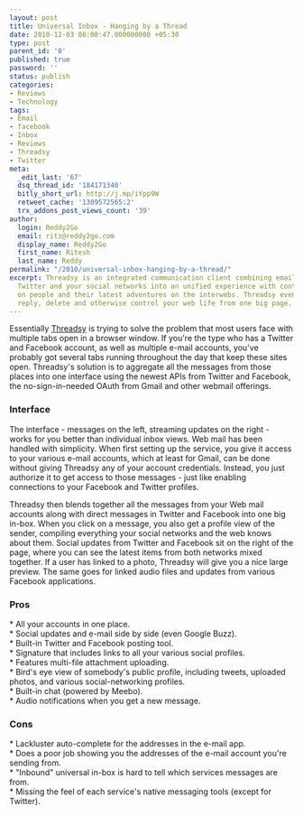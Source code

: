 ```yaml
---
layout: post
title: Universal Inbox - Hanging by a Thread
date: 2010-12-03 08:00:47.000000000 +05:30
type: post
parent_id: '0'
published: true
password: ''
status: publish
categories:
- Reviews
- Technology
tags:
- Email
- facebook
- Inbox
- Reviews
- Threadsy
- Twitter
meta:
  _edit_last: '67'
  dsq_thread_id: '184171340'
  bitly_short_url: http://j.mp/iYpp9W
  retweet_cache: '1309572565:2'
  trx_addons_post_views_count: '39'
author:
  login: Reddy2Go
  email: ritz@reddy2go.com
  display_name: Reddy2Go
  first_name: Ritesh
  last_name: Reddy
permalink: "/2010/universal-inbox-hanging-by-a-thread/"
excerpt: Threadsy is an integrated communication client combining email, Facebook,
  Twitter and your social networks into an unified experience with contextual information
  on people and their latest adventures on the interwebs. Threadsy even lets you archive,
  reply, delete and otherwise control your web life from one big page.
---
```

<p>Essentially <a href="http://www.threadsy.com/">Threadsy</a> is trying to solve the problem that most users face with multiple tabs open in a browser window. If you're the type who has a Twitter and Facebook account, as well as multiple e-mail accounts, you've probably got several tabs running throughout the day that keep these sites open. Threadsy's solution is to aggregate all the messages from those places into one interface using the newest APIs from Twitter and Facebook, the no-sign-in-needed OAuth from Gmail and other webmail offerings. </p>
<h3>Interface</h3>
<p>The interface - messages on the left, streaming updates on the right - works for you better than individual inbox views. Web mail has been handled with simplicity. When first setting up the service, you give it access to your various e-mail accounts, which at least for Gmail, can be done without giving Threadsy any of your account credentials. Instead, you just authorize it to get access to those messages - just like enabling connections to your Facebook and Twitter profiles.</p>
<p>Threadsy then blends together all the messages from your Web mail accounts along with direct messages in Twitter and Facebook into one big in-box. When you click on a message, you also get a profile view of the sender, compiling everything your social networks and the web knows about them. Social updates from Twitter and Facebook sit on the right of the page, where you can see the latest items from both networks mixed together. If a user has linked to a photo, Threadsy will give you a nice large preview. The same goes for linked audio files and updates from various Facebook applications.</p>
<h3>Pros</h3>
<p>* All your accounts in one place.<br />
* Social updates and e-mail side by side (even Google Buzz).<br />
* Built-in Twitter and Facebook posting tool.<br />
* Signature that includes links to all your various social profiles.<br />
* Features multi-file attachment uploading.<br />
* Bird's eye view of somebody's public profile, including tweets, uploaded photos, and various social-networking profiles.<br />
* Built-in chat (powered by Meebo).<br />
* Audio notifications when you get a new message.</p>
<h3>Cons</h3>
<p>* Lackluster auto-complete for the addresses in the e-mail app.<br />
* Does a poor job showing you the addresses of the e-mail account you're sending from.<br />
* "Inbound" universal in-box is hard to tell which services messages are from.<br />
* Missing the feel of each service's native messaging tools (except for Twitter).</p>
